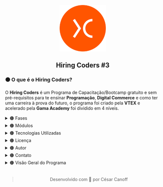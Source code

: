 <div align="center"><a href="https://www.hiringcoders.com.br" ><img width="150px" src="Source/image%201.png" /></a></div>
<div align="center"><h2>Hiring Coders #3</h2></div>

<div><h3>🟠 O que é o Hiring Coders?</h3><p>O <b>Hiring Coders</b> é um Programa de Capacitação/Bootcamp gratuito e sem pré-requisitos para te ensinar <b>Programação</b>, <b>Digital Commerce</b> e como ter uma carreira à prova do futuro, o programa foi criado pela <b>VTEX</b> e acelerado pela <b>Gama Academy</b> foi dividido em 4 níveis.</p></div>

<details>
<summary>🟠 Fases</summary>
<div>
  <p>O Hiring Coders #3 foi dividido em 4 Etapas/Fases, a Primeira Fase foi focada em conhecimentos técnicos e um pouco de Soft Skills.</p>
  <table align="left" width="100%" border="1">
  <tr>
    <th>📚 Fase 01</th>
  </tr>
  <tr>
    <td>🔢 Número de Módulos</td>
    <td>23</td>
  </tr>
  <tr>
    <td>🔢 Número de Assessment</td>
    <td>5</td>
  </tr>
  <tr>
    <td>🔢 Número de Challenges</td>
    <td>2</td>
  </tr>
  <tr>
    <td>🎯 Dificuldade</td>
    <td>Nível Médio</td>
  </tr>
  <tr>
    <td>⌛ Carga Horária</td>
    <td>10 Horas</td>
  </tr>
  <tr>
    <td>📅 Data</td>
    <td>23/04/2022 - 13/06/2022</td>
  </tr>
</table> 
  <table align="left" width="100%" border="1">
  <tr>
    <th>📚 Fase 02</th>
  </tr>
  <tr>
    <td>🔢 Número de Módulos</td>
    <td>5</td>
  </tr>
  <tr>
    <td>🔢 Número de Assessment</td>
    <td>2</td>
  </tr>
  <tr>
    <td>🔢 Número de Challenges</td>
    <td>0</td>
  </tr>
  <tr>
    <td>🎯 Dificuldade</td>
    <td>Nível Médio</td>
  </tr>
  <tr>
    <td>⌛ Carga Horária</td>
    <td>10 Horas</td>
  </tr>
  <tr>
    <td>📅 Data</td>
    <td>14/06/2022 - 04/07/2022</td>
  </tr>
</table>
</div><br /><br /><br /><br /><br /><br /><br /><br /><br /><br /><br /><br /><hr />
</details>

<details>
  <summary>🟠 Módulos</summary>
  <div id="modules">
    <p>O Hiring Coders #3 foi dividido em Módulos, por cada seção das semanas.</p>
    <ul>
      <details>
        <summary>📘 Aquecimento</summary><br />
        <table width="100%" border="1">
          <tr><td><b>📁 Nome do Módulo</b></td><td>HTML</td></tr>
          <tr><td><b>⌛ Carga Horária</b></td><td>1h</td></tr>
          <tr><td><b>👨‍🏫 Professor(a)</b></td><td>Isidro Massetto</td></tr>
          <tr><td><b>📝 Descrição</b></td><td><p>Aprenda a base para desenvolver qualquer site, marcando elementos e definindo quais informações deseja exibir na sua página.</p></td></tr>
          <tr><td><b>🎯 Dificuldade</b></td><td>Básico</td></tr>
          <tr><td><b>🔢 Número de Aulas</b></td><td>5</td></tr>
          <tr><td><b>📌 Status</b></td><td>✅</td></tr>
          <tr><td><b>🟩 Aulas</b></td>
          <td>Aula 01 - Tags<br />Aula 02 - Ferramentas e Estrutura<br />Aula 03 - Lista e Tabelas<br />Aula 04 - Divisões I<br />Aula 05 - Divisões II</td>
        </table><br />
        <table width="100%" border="1">
          <tr><td><b>📁 Nome do Módulo</b></td><td>CSS</td></tr>
          <tr><td><b>⌛ Carga Horária</b></td><td>3h</td></tr>
          <tr><td><b>👨‍🏫 Professor(a)</b></td><td>Kai Pimenta</td></tr>
          <tr><td><b>📝 Descrição</b></td><td><p>Estilize suas páginas em HTML com CSS, alterando as fontes, cores, layout e posicionamento dos elementos, deixando-as mais atrativas.</p></td></tr>
          <tr><td><b>🎯 Dificuldade</b></td><td>Básico</td>
          <tr><td><b>🔢 Número de Aulas</b></td><td>21</td></tr>
          <tr><td><b>📌 Status</b></td><td>✅</td></tr>
          <tr><td><b>🟩 Aulas</b></td><td>Aula 01 - Introdução <br />Aula 02 - O que é CSS e Importância<br />Aula 03 - Responsividade <br />Aula 04 - Mobile First<br />Aula 05 - Tipos de Estilo<br />Aula 06 -      Classes, Tags e IDEs <br />Aula 07 - Propriedades<br />Aula 08 - Seletores<br />Aula 09 - Apresentação do Projeto<br />Aula 10 - Montando Nosso HTML<br />Aula 11 - Predefinições Iniciais<br />Aula 12 - Cores e Backgrounds<br />Aula 13 - Fontes<br />Aula 14 - Definir Width<br />Aula 15 - FlexBox<br />Aula 16 - Grid<br />Aula 17 - Bordas<br />Aula 18 - Hover<br />Aula 20 - Ajustes e Responsividade<br />Aula 21 - Considerações Finais</td></tr>
        </table><br />
        <table width="100%" border="1">
          <tr><td><b>📁 Nome do Módulo</b></td><td>Estrutura de Dados</td></tr>
          <tr><td><b>⌛ Carga Horária</b></td><td>1h</td></tr>
          <tr><td><b>👨‍🏫 Professor(a)</b></td><td>Isidro Massetto</td></tr>
          <tr><td><b>📝 Descrição</b></td><td><p>Domine os conceitos da estrutura de dados, buscando, indexando e retornando informações desejadas, criando assim algoritmos para resolução de tarefas programadas.</p></td></tr>
          <tr><td><b>🎯 Dificuldade</b></td><td>Médio</td></tr>
          <tr><td><b>🔢 Número de Aulas</b></td><td>8</td></tr>
          <tr><td><b>📌 Status</b></td><td>✅</td></tr>
          <tr><td><b>🟩 Aulas</b></td><td>Aula 01 - Introdução <br />Aula 02 - Pilhas I<br />Aula 03 - Pilhas II<br />Aula 04 - Filas e Listas<br />Aula 05 - Busca I<br />Aula 06 - Busca II<br />Aula 07 - Algoritmos de Ordenação I<br />Aula 08 - Algoritmos de Ordenação II</td></tr>
        </table><br />
        <table width="100%" border="1">
          <tr><td><b>📁 Nome do Módulo</b></td><td>Metodologias Ágeis</td></tr>
          <tr><td><b>⌛ Carga Horária</b></td><td>1h</td></tr>
          <tr><td><b>👨‍🏫 Professor(a)</b></td><td>Alexandre Uehara</td></tr>
          <tr><td><b>📝 Descrição</b></td><td><p>As metodologias ágeis permitem que as empresas atinjam seus objetivos mais rapidamente, além de garantir mais assertividade e eficiência para a execução de projetos. Aprenda   metodologias ágeis e promova um aprimoramento nas etapas e processos da sua equipe.</p></td></tr>
          <tr><td><b>🎯 Dificuldade</b></td><td>Médio</td></tr>
          <tr><td><b>🔢 Número de Aulas</b></td><td>12</td></tr>
          <tr><td><b>📌 Status</b></td><td>✅</td></tr>
          <tr><td><b>🟩 Aulas</b></td><td>Aula 01 - Metodologias Ágeis<br />Aula 02 - Modelos Tradicionais X Times Ágeis<br />Aula 03 - Manifesto Ágil<br />Aula 04 - O que é o Scrum<br />Aula 05 - Papéis do Scrum<br />Aula 06 - Vantagens do Scrum<br />Aula 07 - Scrum: Rituais e Cerimônias<br />Aula 08 - Scrum: Artefatos<br />Aula 09 - Scrum na Prática I<br />Aula 10 - Scrum na Prática II<br />Aula 11 - Scrum Refinamento de Backlog<br />Aula 12 - Kanban</td></tr>
        </table><br />
        <table width="100%" border="1">
          <tr><td><b>📁 Nome do Módulo</b></td><td>Testes</td></tr>
          <tr><td><b>⌛ Carga Horária</b></td><td>2hrs</td></tr>
          <tr><td><b>👨‍🏫 Professor(a)</b></td><td>Danilo Aparecido</td></tr>
          <tr><td><b>📝 Descrição</b></td><td><p>Adote a prática de testes na sua rotina de programação e desenvolva softwares que nao vão deixar seu usuário na mão.</p></td></tr>
          <tr><td><b>🎯 Dificuldade</b></td><td>Avançado</td></tr>
          <tr><td><b>🔢 Número de Aulas</b></td><td>9</td></tr>
          <tr><td><b>📌 Status</b></td><td>✅</td></tr>
          <tr><td><b>🟩 Aulas</b></td><td>Aula 01 - O que é testar? Por que testar? Como Testar?<br />Aula 02 - Test Driven Development (TDD)<br />Aula 03 - Behavior Driven Development (BDD)<br />Aula 04 - Jasmine I<br />Aula 05 - Jasmine II<br />Aula 06 - Cucumber I<br />Aula 07 - Cucumber II<br />Aula 08 - Jest<br />Aula 09 - Cypress</td></tr>
        </table><br />
        <table width="100%" border="1">
          <tr><td><b>📁 Nome do Módulo</b></td><td>Boas Práticas</td></tr>
          <tr><td><b>⌛ Carga Horária</b></td><td>55min</td></tr>
          <tr><td><b>👨‍🏫 Professor(a)</b></td><td>Daniel Obara</td></tr>
          <tr><td><b>📝 Descrição</b></td><td><p>Seja um programador de excelência aplicando conceitos e técnicas de Orientação a Objeto, implementando design patterns e deixando seu código mais legível e com uma maior manutenibilidade.</p></td></tr>
          <tr><td><b>🎯 Dificuldade</b></td><td>Avançado</td></tr>
          <tr><td><b>🔢 Número de Aulas</b></td><td>8</td></tr>
          <tr><td><b>📌 Status</b></td><td>✅</td></tr>
          <tr><td><b>🟩 Aulas</b></td><td>Aula 01 - Introdução<br />Aula 02 - BEM (Block Element Modifier)<br />Aula 03 - Design System<br />Aula 04 - Storybook<br />Aula 05 - Micro FrontEnds<br />Aula 06 - MVC (Model, View e Controller)<br />Aula 07 - MVVM (Model, View e ViewModel)<br />Aula 08 - Design Patterns: Singleton, Strategy e Adaptar</td></tr>
        </table>
        <table width="100%" border="1">
          <tr><td><b>📁 Nome do Módulo</b></td><td>Soft Skill</td></tr>
          <tr><td><b>⌛ Carga Horária</b></td><td>2hrs</td></tr>
          <tr><td><b>👨‍🏫 Professor(a)</b></td><td>Amanda Nideck</td></tr>
          <tr><td><b>📝 Descrição</b></td><td><p>-</p></td></tr>
          <tr><td><b>🎯 Dificuldade</b></td><td>Básico</td></tr>
          <tr><td><b>📌 Status</b></td><td>✅</td></tr>
          <tr><td><b>🔢 Número de Aulas</b></td><td>7</td></tr>
          <tr><td><b>🟩 Aulas</b></td><td>Aula 01 - Coachability<br />Aula 02 - Inteligência Emocional - Parte 01<br />Aula 03 - Inteligência Emocional - Parte 02<br />Aula 04 - Resiliência (Disciplina, Execução e Antifragilidade)<br />Aula 05 - Foco em Resultados<br />Aula 06 - Gestão do Tempo e Produtividade<br />Aula 07 - Criatividade</td></tr>
        </table><br />
      </details>
    </ul>
    <ul>
      <details>
        <summary>📘 Semana 01</summary><br />
        <table width="100%" border="1">
          <tr><td><b>📁 Nome do Módulo</b></td><td>Introdução ao Mundo do Desenvolvimento </td></tr>
          <tr><td><b>⌛ Carga Horária</b></td><td>1h</td></tr>
          <tr><td><b>👨‍🏫 Professor(a)</b></td><td>Isidro Massetto</td></tr>
          <tr><td><b>📝 Descrição</b></td><td><p> Compreenda conceitos básicos do mundo do desenvolvimento, para iniciar seus estudos em programação, e para entender os caminhos que você pode seguir.</p></td></tr>
          <tr><td><b>🎯 Dificuldade</b></td><td>Básico</td></tr>
          <tr><td><b>🔢 Número de Aulas</b></td><td>5</td></tr>
          <tr><td><b>📌 Status</b></td><td>✅</td></tr>
          <tr><td><b>🟩 Aulas</b></td>
          <td>Aula 01 - O que é Programação<br />Aula 02 - Dados do Mercado<br />Aula 03 - Como é a Carreira de Desenvolvimento<br />Aula 04 - Linguagens, Frameworks e Bibliotecas<br />Aula 05 - Editores de Texto</td>
        </table><br />
        <table width="100%" border="1">
          <tr><td><b>📁 Nome do Módulo</b></td><td>Lógica de Programação</td></tr>
          <tr><td><b>⌛ Carga Horária</b></td><td>1h</td></tr>
          <tr><td><b>👨‍🏫 Professor(a)</b></td><td>Isidro Massetto</td></tr>
          <tr><td><b>📝 Descrição</b></td><td><p>Aprenda a base de todo o conhecimento em programação e domine a lógica de comunicação das máquinas.</p></td></tr>
          <tr><td><b>🎯 Dificuldade</b></td><td>Básico</td>
          <tr><td><b>🔢 Número de Aulas</b></td><td>4</td></tr>
          <tr><td><b>📌 Status</b></td><td>✅</td></tr>
          <tr><td><b>🟩 Aulas</b></td><td>Aula 01 - Algoritmos<br />Aula 02 - Variáveis e Operações<br />Aula 03 - Decisões<br />Aula 04 - Repetições</td></tr>
        </table><br />
        <table width="100%" border="1">
          <tr><td><b>📁 Nome do Módulo</b></td><td>Git</td></tr>
          <tr><td><b>⌛ Carga Horária</b></td><td>52min</td></tr>
          <tr><td><b>👨‍🏫 Professor(a)</b></td><td>Hendy Almeida</td></tr>
          <tr><td><b>📝 Descrição</b></td><td><p>O GIT é o sistema de controle de versionamento distribuído mais utilizado por desenvolvedores, seja em equipe ou sozinho, essa ferramenta é essencial para manter nossos projetos bem organizados. Saiba como utilizar e usufruir o melhor do sistema GIT, controlando todo seu fluxo de desenvolvimento.</p></td></tr>
          <tr><td><b>🎯 Dificuldade</b></td><td>Básico</td></tr>
          <tr><td><b>🔢 Número de Aulas</b></td><td>5</td></tr>
          <tr><td><b>📌 Status</b></td><td>✅</td></tr>
          <tr><td><b>🟩 Aulas</b></td><td>Aula 01 - Apresentação e Introdução ao Tema<br />Aula 02 - Instalação e Comandos Básicos<br />Aula 03 - GitHub e Repositório Remoto<br />Aula 04 - Branch e Merge<br />Aula 05 - Fork, Pull Request e GitHub Pages</td></tr>
        </table><br />
      </details>
    </ul>
    <ul>
      <details>
        <summary>📘 Semana 02</summary><br />
        <table width="100%" border="1">
          <tr><td><b>📁 Nome do Módulo</b></td><td>Javascript Básico</td></tr>
          <tr><td><b>⌛ Carga Horária</b></td><td>1h</td></tr>
          <tr><td><b>👨‍🏫 Professor(a)</b></td><td>JC Bombardelli</td></tr>
          <tr><td><b>📝 Descrição</b></td><td><p>Saiba como adicionar interatividade e dinamismo ao seu site com JavaScript.</p></td></tr>
          <tr><td><b>🎯 Dificuldade</b></td><td>Básico</td></tr>
          <tr><td><b>🔢 Número de Aulas</b></td><td>8</td></tr>
          <tr><td><b>📌 Status</b></td><td>✅</td></tr>
          <tr><td><b>🟩 Aulas</b></td>
          <td>Aula 01 - Introdução ao Javascript<br />Aula 02 - Números e Operadores<br />Aula 03 - Boas Práticas em Javascript<br />Aula 04 - Condicionais<br />Aula 05 - Estrutura de Repetição: For<br />Aula 06 - Estrutura de Repetição: While<br />Aula 07 - Funções<br />Aula 08 - Classes</td>
        </table><br />
        <table width="100%" border="1">
          <tr><td><b>📁 Nome do Módulo</b></td><td>Javascript Básico - Prática</td></tr>
          <tr><td><b>⌛ Carga Horária</b></td><td>42min</td></tr>
          <tr><td><b>👨‍🏫 Professor(a)</b></td><td>JC Bombardelli</td></tr>
          <tr><td><b>📝 Descrição</b></td><td><p>Teste e aprimore seus conhecimentos em Javascript com um desafio prático. Veja as resoluções e dicas de aplicação.</p></td></tr>
          <tr><td><b>🎯 Dificuldade</b></td><td>Básico</td>
          <tr><td><b>🔢 Número de Aulas</b></td><td>5</td></tr>
          <tr><td><b>📌 Status</b></td><td>✅</td></tr>
          <tr><td><b>🟩 Aulas</b></td><td>Aula 01 - Desafio: Validador de CPF I <br />Aula 02 - Desafio: Validador de CPF II<br />Aula 03 - Desafio: Validador de CPF III<br />Aula 04 - Desafio: Validador de CPF IV<br />Aula 05 - Desafio: Validador de CPF V</td></tr>
        </table><br />
        <table width="100%" border="1">
          <tr><td><b>📁 Nome do Módulo</b></td><td>Introdução ao Typescript</td></tr>
          <tr><td><b>⌛ Carga Horária</b></td><td>2hrs</td></tr>
          <tr><td><b>👨‍🏫 Professor(a)</b></td><td>Gabriel Ramos</td></tr>
          <tr><td><b>📝 Descrição</b></td><td><p>-</p></td></tr>
          <tr><td><b>🎯 Dificuldade</b></td><td>Médio</td></tr>
          <tr><td><b>🔢 Número de Aulas</b></td><td>6</td></tr>
          <tr><td><b>📌 Status</b></td><td>✅</td></tr>
          <tr><td><b>🟩 Aulas</b></td><td>Aula 01 - Introdução<br />Aula 02 - Tipos Básicos (Parte 01)<br />Aula 03 - Tipos Básicos (Parte 02)<br />Aula 04 - Múltiplos Tipos com Union Types<br />Aula 05 - Orientação de Objetos (Parte 01)<br />Aula 06 - Orientação de Objetos (Parte 02)</td></tr>
        </table><br />
      </details>
    </ul>
    <ul>
      <details>
        <summary>📘 Semana 03</summary><br />
        <table width="100%" border="1">
          <tr><td><b>📁 Nome do Módulo</b></td><td>ReactJS Básico</td></tr>
          <tr><td><b>⌛ Carga Horária</b></td><td>1h</td></tr>
          <tr><td><b>👨‍🏫 Professor(a)</b></td><td>Guilherme Ramos</td></tr>
          <tr><td><b>📝 Descrição</b></td><td><p>Aprenda a programar com React, a biblioteca mais usada atualmente pelas empresas.</p></td></tr>
          <tr><td><b>🎯 Dificuldade</b></td><td>Médio</td></tr>
          <tr><td><b>🔢 Número de Aulas</b></td><td>7</td></tr>
          <tr><td><b>📌 Status</b></td><td>✅</td></tr>
          <tr><td><b>🟩 Aulas</b></td>
          <td>Aula 01 - Boas Vindas<br />Aula 02 - Por que ReactJS<br />Aula 03 - Preparando o Ambiente<br />Aula 04 - Fundamentos do ReactJS <br />Aula 05 - Consumindo Dados de uma API <br />Aula 06 - Instalando e Configurando o react-router-dom<br />Aula 07 - Importando as Rotas no Componente App</td>
        </table><br />
        <table width="100%" border="1">
          <tr><td><b>📁 Nome do Módulo</b></td><td>ReactJS Intermediário</td></tr>
          <tr><td><b>⌛ Carga Horária</b></td><td>56min</td></tr>
          <tr><td><b>👨‍🏫 Professor(a)</b></td><td>Guilherme Ramos</td></tr>
          <tr><td><b>📝 Descrição</b></td><td><p>Domine as funcionalidades avançadas do React.</p></td></tr>
          <tr><td><b>🎯 Dificuldade</b></td><td>Médio</td>
          <tr><td><b>🔢 Número de Aulas</b></td><td>7</td></tr>
          <tr><td><b>📌 Status</b></td><td>✅</td></tr>
          <tr><td><b>🟩 Aulas</b></td><td>Aula 01 - Organização, Boas Práticas e Componentes de Estilo<br />Aula 02 - Salvando Dados no Storage<br />Aula 03 - Renderizando Repositórios e Programação Declarativa<br />Aula 04 - Link react-router-dom<br />Aula 05 - Tratamento de Erros e useHistory<br />Aula 06 - Conditional Rendering<br />Aula 07 - Daqui pra Frente e Encerramento</td></tr>
        </table><br />
        <table width="100%" border="1">
          <tr><td><b>📁 Nome do Módulo</b></td><td>GraphQL</td></tr>
          <tr><td><b>⌛ Carga Horária</b></td><td>4hrs</td></tr>
          <tr><td><b>👨‍🏫 Professor(a)</b></td><td>Victor Farias</td></tr>
          <tr><td><b>📝 Descrição</b></td><td><p>Conheça a linguagem de query GraphQL, e aprenda a definir dados para API ou servidor.</p></td></tr>
          <tr><td><b>🎯 Dificuldade</b></td><td>Médio</td></tr>
          <tr><td><b>🔢 Número de Aulas</b></td><td>25</td></tr>
          <tr><td><b>📌 Status</b></td><td>✅</td></tr>
          <tr><td><b>🟩 Aulas</b></td><td>Aula 01 - Apresentação e Introdução<br />Aula 02 - Modelo Cliente e Servidor<br />Aula 03 - Padrão de Requisição e Resposta<br />Aula 04 - Iniciando Projeto de Exemplo<br />Aula 05 - Criando o Servidor<br />Aula 06 - Renderização, Parâmetros e Redirecionamentos<br />Aula 07 - Monorepo<br />Aula 08 - Pacote com ReactJS<br />Aula 09 - Rotas com react-router-dom<br />Aula 10 - Mudando Server para Express<br />Aula 11 - Requisição Assíncrona<br />Aula 12 - Resolvendo CORS<br />Aula 13 - APIs RESTful<br />Aula 14 - Apollo Server<br />Aula 15 - TypeDefs e Resolvers<br />Aula 16 - Introdução a GraphQL Query <br />Aula 17 - Criando GraphQL Queries<br />Aula 18 - Paginação, Ordenação e Filtros<br />Aula 19 - GraphQL Mutation<br />Aula 20 - Mutation para Alterar e Excluir Clientes<br />Aula 21 - Configurando o Apollo Link<br />Aula 22 - Criando o Apollo Link, o Logger<br />Aula 23 - Apollo Client, e Apollo DevTools<br />Aula 24 - Hooks useQuery e Paginação<br />Aula 25 - Hook useMutation</td></tr>
        </table><br />
      </details>
    </ul>
    <ul>
      <details>
        <summary>📘 Semana 04</summary><br />
        <table width="100%" border="1">
          <tr><td><b>📁 Nome do Módulo</b></td><td>Introdução ao NodeJS</td></tr>
          <tr><td><b>⌛ Carga Horária</b></td><td>5hrs</td></tr>
          <tr><td><b>👨‍🏫 Professor(a)</b></td><td>Erik Borges</td></tr>
          <tr><td><b>📝 Descrição</b></td><td><p>-</p></td></tr>
          <tr><td><b>🎯 Dificuldade</b></td><td>Básico</td></tr>
          <tr><td><b>🔢 Número de Aulas</b></td><td>18</td></tr>
          <tr><td><b>📌 Status</b></td><td>✅</td></tr>
          <tr><td><b>🟩 Aulas</b></td>
          <td>Aula 01 - Introdução Fundamentos de NodeJS<br />Aula 02 - Definição de Back-End e Front-End<br />Aula 03 - Definição de NodeJS<br />Aula 04 - Benchmark NodeJS<br />Aula 05 - Instalação do NodeJS<br />Aula 06 - Prática "Hello World" em NodeJS<br />Aula 07 - Documentação de Apoio Sobre NodeJS<br />Aula 08 - O Problema de Gerenciamento de Pacotes<br />Aula 09 - Como Funciona o NPM<br />Aula 10 - Prática de NPM<br />Aula 11 - Documentação de Apoio Sobre NPM<br />Aula 12 - Definição de Javascript<br />Aula 13 - Pratica de Desenvolvimento em Javascript<br />Aula 14 - Documentações de Apoio Sobre Javascript<br />Aula 15 - Definição de Typescript<br />Aula 16 - Pratica de Desenvolvimento em Typescript<br />Aula 17 - Documentação de Apoio Sobre Typescript<br />Aula 18 - Finalização</td>
        </table><br />
      </details>
    </ul>
    <ul>
      <details>
        <summary>📘 Semana 05</summary><br />
        <table width="100%" border="1">
          <tr><td><b>📁 Nome do Módulo</b></td><td>NodeJS - HTTP GET e HTTP POST</td></tr>
          <tr><td><b>⌛ Carga Horária</b></td><td>8hrs</td></tr>
          <tr><td><b>👨‍🏫 Professor(a)</b></td><td>Douglas Morais</td></tr>
          <tr><td><b>📝 Descrição</b></td><td><p>-</p></td></tr>
          <tr><td><b>🎯 Dificuldade</b></td><td>Básico</td></tr>
          <tr><td><b>🔢 Número de Aulas</b></td><td>23</td></tr>
          <tr><td><b>📌 Status</b></td><td>✅</td></tr>
          <tr><td><b>🟩 Aulas</b></td>
          <td>Aula 01 - Introdução, Entendendo os Conceitos de REST e SOAP<br />Aula 02 - Configurando o Nodemon<br />Aula 03 - Configurando o Docker<br />Aula 04 - Configurando ElephantSQL e PostBird<br />Aula 05 - ORM<br />Aula 06 - Migration Usuários<br />Aula 07 - Model Usuários<br />Aula 08 - Controller Usuários<br />Aula 09 - Hash de Senhas Usuários<br />Aula 10 - Autenticação JWT<br />Aula 11 - Token JWT via Header<br />Aula 12 - Atualizando Usuários<br />Aula 13 - Validação de Dados<br />Aula 14 - Adicionando Foto do usuário<br />Aula 15 - Vinculando Fotos ao Usuário<br />Aula 16 - Listagem de Prestadores de Serviços<br />Aula 17 - Models de Agendamento<br />Aula 18 - Criando Agendamentos<br />Aula 19 - Validações e Listagem de Agenda do Colaborador<br />Aula 20 - Paginação e Listagem de Agenda do Colaborador<br />Aula 21 - Configurando o MongoDB e Configurando as Notificações<br />Aula 22 - Listando Notificações e Marcando como Lidas<br />Aula 23 - Final do Módulo</td>
        </table><br />
      </details>
    </ul>
    <ul>
      <details>
        <summary>📘 Semana 06</summary><br />
        <table width="100%" border="1">
          <tr><td><b>📁 Nome do Módulo</b></td><td>Node.JS - Criando uma REST API</td></tr>
          <tr><td><b>⌛ Carga Horária</b></td><td>5hrs</td></tr>
          <tr><td><b>👨‍🏫 Professor(a)</b></td><td>Erik Borges</td></tr>
          <tr><td><b>📝 Descrição</b></td><td><p>-</p></td></tr>
          <tr><td><b>🎯 Dificuldade</b></td><td>Médio</td></tr>
          <tr><td><b>🔢 Número de Aulas</b></td><td>25</td></tr>
          <tr><td><b>📌 Status</b></td><td>✅</td></tr>
          <tr><td><b>🟩 Aulas</b></td>
          <td>Aula 01 - Introdução a REST API<br />Aula 02 - O que é REST API<br />Aula 03 - Recursos: Coleção, Elemento e Sub-elemento<br />Aula 04 - Endpoints<br />Aula 05 - Métodos REST<br />Aula 06 - Versionamento de API<br />Aula 07 - 📌 Status Codes<br />Aula 08 - Documentação de Referência REST API<br />Aula 09 - O que é DX?<br />Aula 10 - O que é uma Documentação de API<br />Aula 11 - Utilizando o Swagger - Parte 1<br />Aula 12 - Utilizando o Swagger - Parte 2<br />Aula 13 - Documentação de Referência do Swagger<br />Aula 14 - O que é o Express<br />Aula 15 - Conhecendo o Postman<br />Aula 16 - Prática de Express - Parte 01<br />Aula 17 - Prática de Express - Parte 02<br />Aula 18 - Prática de Express - Parte 03<br />Aula 18 - Prática de Express - Parte 03<br />Aula 20 - Documentação de Referência do Express<br />Aula 21 - Segurança: Acesso não autorizado<br />Aula 22 - Segurança: Ataques de Integridade<br />Aula 23 - Segurança: Sobrecarga<br />Aula 24 - Segurança: Confiabilidade<br />Aula 25 - Segurança: Implementações Equivocadas</td>
        </table><br />
        <table width="100%" border="1">
          <tr><td><b>📁 Nome do Módulo</b></td><td>Consumo de API Terceiras</td></tr>
          <tr><td><b>⌛ Carga Horária</b></td><td>3hrs</td></tr>
          <tr><td><b>👨‍🏫 Professor(a)</b></td><td>Erik Borges</td></tr>
          <tr><td><b>📝 Descrição</b></td><td><p>-</p></td></tr>
          <tr><td><b>🎯 Dificuldade</b></td><td>Básico</td></tr>
          <tr><td><b>🔢 Número de Aulas</b></td><td>13</td></tr>
          <tr><td><b>📌 Status</b></td><td>✅</td></tr>
          <tr><td><b>🟩 Aulas</b></td>
          <td>Aula 01 - Introdução Consumo de API Terceiras<br />Aula 02 - A Importância da Integração com Terceiros<br />Aula 03 - Como se Prepare para Integrar<br />Aula 04 - O que é o Node-Fetch<br />Aula 05 - Prática de Integração com Node-Fetch - Parte 01<br />Aula 06 - Prática de Integração com Node-Fetch - Parte 02<br />Aula 07 - Prática de Integração com Node-Fetch - Parte 03<br />Aula 08 - Prática de Integração com Node-Fetch - Parte 04<br />Aula 09 - O que é o Axios?<br />Aula 10 - Prática de Integração com Axios - Parte 01<br />Aula 11 - Prática de Integração com Axios - Parte 02<br />Aula 12 - Prática de Integração com Axios - Parte 03<br />Aula 13 - Finalização</td>
        </table><br />
      </details>
    </ul>
    <ul>
      <details>
        <summary>📘 Semana 07 (Bônus)</summary><br />
        <table width="100%" border="1">
          <tr><td><b>📁 Nome do Módulo</b></td><td>NextJS</td></tr>
          <tr><td><b>⌛ Carga Horária</b></td><td>2hrs</td></tr>
          <tr><td><b>👨‍🏫 Professor(a)</b></td><td>Marianne Salomão</td></tr>
          <tr><td><b>📝 Descrição</b></td><td><p>-</p></td></tr>
          <tr><td><b>🎯 Dificuldade</b></td><td>Médio</td></tr>
          <tr><td><b>🔢 Número de Aulas</b></td><td>9</td></tr>
          <tr><td><b>📌 Status</b></td><td>✅</td></tr>
          <tr><td><b>🟩 Aulas</b></td>
          <td>Aula 01 - Apresentação e Introdução<br />Aula 02 - Fundamentos I<br />Aula 03 - Fundamentos II<br />Aula 04 - Componentes I<br />Aula 05 - Componentes II<br />Aula 06 - SSR<br />Aula 07 - Rotas e Funções I<br />Aula 08 - Rotas e Funções II<br />Aula 09 - Rotas e Funções III</td>
        </table><br />
        <table width="100%" border="1">
          <tr><td><b>📁 Nome do Módulo</b></td><td>GatsbyJS</td></tr>
          <tr><td><b>⌛ Carga Horária</b></td><td>48min</td></tr>
          <tr><td><b>👨‍🏫 Professor(a)</b></td><td>Marianne Salomão</td></tr>
          <tr><td><b>📝 Descrição</b></td><td><p>-</p></td></tr>
          <tr><td><b>🎯 Dificuldade</b></td><td>Médio</td></tr>
          <tr><td><b>🔢 Número de Aulas</b></td><td>6</td></tr>
          <tr><td><b>📌 Status</b></td><td>✅</td></tr>
          <tr><td><b>🟩 Aulas</b></td>
          <td>Aula 01 - Fundamentos de GatsbyJS<br />Aula 02 - SSG<br />Aula 03 - Roteamento I<br />Aula 04 - Roteamento II<br />Aula 05 - Componentes e Funções I<br />Aula 06 - Componentes e Funções II</td>
        </table><br />
      </details>
    </ul>
    <ul>
      <details>
        <summary>📘 Aulas Reforço | (Bônus)</summary><br />
        <table width="100%" border="1">
          <tr><td><b>📁 Nome do Módulo</b></td><td>Aulas Reforços</td></tr>
          <tr><td><b>⌛ Carga Horária</b></td><td>10hrs</td></tr>
          <tr><td><b>👨‍🏫 Professor(a)</b></td><td>-</td></tr>
          <tr><td><b>📝 Descrição</b></td><td><p>Nesta playlist você encontrará algumas aulas de reforço dos conteúdos apresentados na fase 01 de Hiring Coders. Aproveite que as aulas estão super atualizadas para enriquece seu conhecimentos nos assuntos abordados sendo eles: Typescript, React, Node.JS - Express I, Node.JS - Express II.</p></td></tr>
          <tr><td><b>🎯 Dificuldade</b></td><td>Médio</td></tr>
          <tr><td><b>🔢 Número de Aulas</b></td><td>47</td></tr>
          <tr><td><b>📌 Status</b></td><td>✅</td></tr>
          <tr><td><b>🟩 Aulas</b></td>
          <td>Aula 01 - Typescript I Introdução<br />Aula 02 - Typescript I Instalando e Usando o TypeScript<br />Aula 03 - Typescript I Tipos Básicos<br />Aula 04 - Typescript I Tipo Never<br />Aula 05 - Typescript I Múltiplos tipos com Union Types<br />Aula 06 - Typescript I Type Alias<br />Aula 07 - Typescript I Valores Nulos ou Opcionais<br />Aula 08 - Typescript I Type Assertion<br />Aula 09 - Typescript I Interfaces<br />Aula 10 - Typescript I Classes<br />Aula 11 - Typescript I Configurando o Target do TypeScript<br />Aula 12 - Typescript I Utilizando Modificadores de Acesso<br />Aula 13 - Typescript I Herança<br />Aula 14 - React I Introdução a ReactJS<br />Aula 15 - React I Instalação<br />Aula 16 - React I JSX<br />Aula 17 - React I Componentes I<br />Aula 18 - React I Componentes II<br />Aula 19 - React I Componentes III<br />Aula 20 - React I Componentes IV<br />Aula 21 - React I Paginas em React: React Router<br />Aula 22 - React I React Hooks I<br />Aula 23 - React I React Hooks II<br />Aula 24 - React I Formulários em React<br />Aula 25 - React I Consumo de API<br />Aula 26 - React I Styled Component<br />Aula 27 - React I Introdução a Redux<br />Aula 28 - React I Instalação Redux<br />Aula 29 - React I Redux: Store e Actions<br />Aula 30 - Node.JS - Express 1 I Introdução a Express<br />Aula 31 - Node.JS - Express 1 I MVC<br />Aula 32 - Node.JS - Express 1 I Métodos HTTP<br />Aula 33 - Node.JS - Express 1 I Rotas (parte 1)<br />Aula 34 - Node.JS - Express 1 I Rotas (parte 2)<br />Aula 35 - Node.JS - Express 1 I Controller<br />Aula 36 - Node.JS - Express 1 I Nodemoon<br />Aula 37 - Node.JS - Express 1 I ORM - Sequelize (parte 1)<br />Aula 38 - Node.JS - Express 1 I ORM - Sequelize (parte 2)<br />Aula 39 - Node.JS - Express 1 I Relacionamentos com Sequelize<br />Aula 40 - Node.JS - Express 1 I Relações N pra N<br />Aula 41 - Node.JS - Express 2 I REST API<br />Aula 42 - Node.JS - Express 2 I Middlewares<br />Aula 43 - Node.JS - Express 2 I Autenticação com JWT (parte 1)<br />Aula 44 - Node.JS - Express 2 I Autenticação com JWT (parte 2)<br />Aula 45 - Node.JS - Express 2 I Validação de Dados (parte 1)<br />Aula 46 - Node.JS - Express 2 I Validação de Dados (parte 2)<br />Aula 47 - Node.JS - Express 2 I Documentação de API<br /></td>
        </table><br />
      </details>
    </ul>
  </div>
  <hr />
</details>

<details>
  <summary>🟠 Tecnologias Utilizadas</summary>
  <br />
  <div align="center" width="10%">
    <a title="Git"  href="https://git-scm.com/"><img width="55px" src="./Source/Icons/Git%20Icon.png" alt="Ícone do Git" /></a>
    <a title="HTML5"  href="https://developer.mozilla.org/pt-BR/docs/Web/HTML"><img width="55px" src="./Source/Icons/HTML%20Icon.png" alt="Ícone do HTML" /></a>
    <a title="CSS3"  href="https://developer.mozilla.org/pt-BR/docs/Web/CSS"><img width="55px" src="./Source/Icons/CSS%20Icon.png" alt="Ícone do CSS" /></a>
    <a title="Javascript"  href="https://developer.mozilla.org/pt-BR/docs/Web/JavaScript"><img width="55px" src="./Source/Icons/Javascript%20Icon.png" alt="Ícone do Javascript" /></a>
    <a title="Typescript"  href="https://www.typescriptlang.org/"><img width="55px" src="./Source/Icons/Typescript%20Icon.png" alt="Ícone do Typescript" /></a>
    <a title="ReactJS"  href="https://pt-br.reactjs.org/"><img width="55px" src="./Source/Icons/ReactJS%20Icon.png" alt="Ícone do ReactJS" /></a>
    <a title="GraphQL"  href="https://graphql.org/learn/"><img width="55px" src="./Source/Icons/GraphQL%20Icon.png" alt="Ícone do GraphQL" /></a>
    <a title="NodeJS"  href="https://nodejs.org/en/"><img width="55px" src="./Source/Icons/NodeJS%20Icon.png" alt="Ícone do NodeJS" /></a>
    <a title="GatsbyJS"  href="https://www.gatsbyjs.com/"><img width="55px" src="./Source/Icons/GatsbyJS%20Icon.png" alt="Ícone do GatsbyJS" /></a>
    <a title="ExpressJS"  href="https://expressjs.com/pt-br/"><img width="55px" src="./Source/Icons/Express%20Icon.png" alt="Ícone do ExpressJS" /></a>
    <a title="NPM"  href="https://www.npmjs.com/"><img width="55px" src="./Source/Icons/NPM%20Icon.png" alt="Ícone do NPM" /></a>
    <a title="Docker"  href="https://www.docker.com/"><img width="55px" src="./Source/Icons/Docker%20Icon.png" alt="Ícone do Docker" /></a>
    <a title="MongoDB"  href="https://www.mongodb.com/pt-br"><img width="55px" src="./Source/Icons/MongoDB%20Icon.png" alt="Ícone do MongoDB" /></a>
    <a title="Redux"  href="https://redux.js.org/"><img width="55px" src="./Source/Icons/Redux%20Icon.png" alt="Ícone do Redux" /></a>
  </div>      
  <hr />
</details>
     
<!-- Informações sobre a Licença do Repositório. -->
<details>
  <summary>🟠 Licença</summary>
  <div align="center">

  <br /> Esse projeto é licenciado pela MIT License. <br />
  Visite esse [link](https://pt.wikipedia.org/wiki/Licen%C3%A7a_MIT) para obter mais detalhes.
  </div>
  <hr />
</details>

<!-- Informações do Autor. -->
<details>
  <summary>🟠 Autor</summary>
  <div align="center">
  <br />

  <a href="https://github.com/cesarcanoff">
    <img
      src="https://github.com/cesarcanoff.png"
      width="100px;"
      alt="César Canoff Personal Photo." />
  </a>
  <h3>César Canoff</h3>
  <a href="https://github.com/cesarcanoff/portfolio">
  Portfólio
  </a>
  </div>
<hr />
</details>

<details>
  <summary>🟠 Contato</summary>
  <div align="center">
  <br />

  <h3>Você encontrou algo de errado, tem dúvidas ou quer trocar experiências?</h3>
  <h3><b>Conecte-se comigo! 👾</b></h3>

  <a href="https://www.linkedin.com/in/cesarcanoff">
    <img src="https://img.shields.io/badge/linkedin-%230077B5.svg?style=for-the-badge&logo=linkedin&logoColor=white">
  </a>
  <a href="mailto:canoff.cesar@gmail.com">
    <img src="https://img.shields.io/badge/Gmail-D14836?style=for-the-badge&logo=gmail&logoColor=white">
  </a>
  <br />
  </div>
<hr />
</details>


<details>
<summary>🟠 Visão Geral do Programa</summary>
  <ul>
    <details>
    <summary>🟠 Hiring Coders #3 - Fase 01</summary>

- *🟪 Número de Playlists:* 23
- *⌛ Carga Horária:* 10hrs
- *🎯 Número de Challenges:* 2
- *🟨 Seções*
    - Aquecimento
      - 🟪 Playlists
        - HTML
          - *⌛ Carga Horária:* 1h
          - *👨‍🏫 Professor(a):* Isidro Massetto
          - *📝 Descrição:* Aprenda a base para desenvolver qualquer site, marcando elementos e definindo quais informações deseja exibir na sua página.
          - *🎯 Dificuldade:* Básico
          - *🔢 Quantidade de Aulas:* 5
          - 🟩 *Aulas*
            - *Aula 01* - Tags
              - *Duração:* 11:33
            - *Aula 02* - Ferramentas e Estrutura
              - *Duração:* 08:18
            - *Aula 03* - Lista e Tabelas
              - *Duração:* 13:57
            - *Aula 04* - Divisões I
              - *Duração:* 14:07
            - *Aula 04* - Divisões II
              - *Duração:* 14:21
        - CSS
          - *⌛ Carga Horária:* 3hrs
          - *👨‍🏫 Professor(a):* Kai Pimenta
          - *📝 Descrição:* Estilize suas páginas em HTML com CSS, alterando as fontes, cores, layout e posicionamento dos elementos, deixando-as mais atrativas.
          - *🎯 Dificuldade:* Básico
          - *🔢 Quantidade de Aulas:* 21
          - 🟩 *Aulas*
            - *Aula 01* - Introdução
              - *Duração:* 03:50
            - *Aula 02* - O que é CSS e Importância
              - *Duração:* 09:14
            - *Aula 03* - Responsividade
              - *Duração:* 04:04
            - *Aula 04* - Mobile First
              - *Duração:* 04:32
            - *Aula 05* - Tipos de Estilo
              - *Duração:* 07:22
            - *Aula 06* - Classes, Tags e IDEs
              - *Duração:* 07:21
            - *Aula 07* - Propriedades
              - *Duração:* 13:56
            - *Aula 08* - Seletores
              - *Duração:* 21:57
            - *Aula 09* - Apresentação do Projeto
              - *Duração:* 02:42
            - *Aula 10* - Montando Nosso HTML
              - *Duração:* 14:53
            - *Aula 11* - Predefinições Iniciais
              - *Duração:* 14:53
            - *Aula 12* - Cores e Backgrounds
              - *Duração:* 16:10
            - *Aula 13* - Fontes
              - *Duração:* 08:09
            - *Aula 14* - Definir Width
              - *Duração:* 07:37
            - *Aula 15* - FlexBox
              - *Duração:* 23:30
            - *Aula 16* - Grid
              - *Duração:* 18:01
            - *Aula 17* - Bordas
              - *Duração:* 11:09
            - *Aula 18* - Hover
              - *Duração:* 14:56
            - *Aula 19* - Animações
              - *Duração:* 16:41
            - *Aula 20* - Ajustes e Responsividade
              - *Duração:* 15:10
            - *Aula 21* - Considerações Finais
              - *Duração:* 01:59
        - Estrutura de Dados
          - *⌛ Carga Horária:* 1h
          - *👨‍🏫 Professor(a):* Isidro Massetto
          - *📝 Descrição:* Domine os conceitos da estrutura de dados, buscando, indexando e retornando informações desejadas, criando assim algoritmos para resolução de tarefas programadas.
          - *🎯 Dificuldade:* Médio
          - *🔢 Quantidade de Aulas:* 8
          - 🟩 *Aulas*
            - *Aula 01* - Introdução
              - *Duração:* 03:49
            - *Aula 02* - Pilhas I
              - *Duração:* 09:54
            - *Aula 03* - Pilhas II
              - *Duração:* 13:29
            - *Aula 04* - Filas e Listas
              - *Duração:* 06:57
            - *Aula 05* - Busca I
              - *Duração:* 04:43
            - *Aula 06* - Busca II
              - *Duração:* 13:39
            - *Aula 07* - Algoritmos de Ordenação I
              - *Duração:* 09:47
            - *Aula 08* - Algoritmos de Ordenação II
              - *Duração:* 08:21
        - Metodologias Ágeis
          - *⌛ Carga Horária:* 1h
          - *👨‍🏫 Professor(a):* Alexandre Uehara
          - *📝 Descrição:* As metodologias ágeis permitem que as empresas atinjam seus objetivos mais rapidamente, além de garantir mais assertividade e eficiência para a execução de projetos. Aprenda metodologias ágeis e promova um aprimoramento nas etapas e processos da sua equipe.
          - *🎯 Dificuldade:* Médio
          - *🔢 Quantidade de Aulas:* 12
          - 🟩 *Aulas*
            - *Aula 01* - Metodologias Ágeis
              - *Duração:* 12:52
            - *Aula 02* - Modelos Tradicionais X Times Ágeis
              - *Duração:* 13:56
            - *Aula 03* - Manifesto Ágil
              - *Duração:* 16:05
            - *Aula 04* - O que é o Scrum
              - *Duração:* 06:39
            - *Aula 05* - Papéis do Scrum
              - *Duração:* 16:04
            - *Aula 06* - Vantagens do Scrum
              - *Duração:* 06:51
            - *Aula 07* - Scrum: Rituais e Cerimônias
              - *Duração:* 13:55
            - *Aula 08* - Scrum: Artefatos
              - *Duração:* 12:48
            - *Aula 08* - Scrum na Prática I
              - *Duração:* 13:58
            - *Aula 08* - Scrum na Prática II
              - *Duração:* 13:05
            - *Aula 08* - Scrum Refinamento de Backlog
              - *Duração:* 13:37
        - Testes
          - *⌛ Carga Horária:* 2hrs
          - *👨‍🏫 Professor(a):* Danilo Aparecido
          - *📝 Descrição:* Adote a prática de testes na sua rotina de programação e desenvolva softwares que nao vão deixar seu usuário na mão.
          - *🎯 Dificuldade:* Avançado
          - *🔢 Quantidade de Aulas:* 9
          - 🟩 *Aulas*
            - *Aula 01* - O que é testar? Por que testar? Como Testar?
              - *Duração:* 08:22
            - *Aula 02* - Test Driven Development (TDD)
              - *Duração:* 11:51
            - *Aula 03* - Behavior Driven Development (BDD)
              - *Duração:* 20:18
            - *Aula 04* - Jasmine I
              - *Duração:* 26:21
            - *Aula 05* - Jasmine II
              - *Duração:* 14:14
            - *Aula 06* - Cucumber I
              - *Duração:* 10:28
            - *Aula 07* - Cucumber II
              - *Duração:* 22:37
            - *Aula 08* - Jest
              - *Duração:* 09:34
            - *Aula 09* - Cypress
              - *Duração:* 16:50
        - Boas Práticas
          - *⌛ Carga Horária:* 55min
          - *👨‍🏫 Professor(a):* Daniel Obara
          - *📝 Descrição:* Seja um programador de excelência aplicando conceitos e técnicas de Orientação a Objeto, implementando design patterns e deixando seu código mais legível e com uma maior manutenibilidade.
          - *🎯 Dificuldade:* Avançado
          - *🔢 Quantidade de Aulas:* 8
          - 🟩 *Aulas*
            - *Aula 01* - Introdução
              - *Duração:* 03:47
            - *Aula 02* - BEM (Block Element Modifier)
              - *Duração:* 10:51
            - *Aula 03* - Design System
              - *Duração:* 07:18
            - *Aula 04* - Storybook
              - *Duração:* 04:09
            - *Aula 05* - Micro FrontEnds
              - *Duração:* 04:58
            - *Aula 06* - MVC (Model, View e Controller)
              - *Duração:* 04:22
            - *Aula 07* - MVVM (Model, View e ViewModel)
              - *Duração:* 04:51
            - *Aula 08* - Design Patterns: Singleton, Strategy e Adaptar
              - *Duração:* 15:21
        - Soft Skill
          - *⌛ Carga Horária:* 2hrs
          - *👨‍🏫 Professor(a):* Amanda Nideck
          - *📝 Descrição:* -
          - *🎯 Dificuldade:* Básico
          - *🔢 Quantidade de Aulas:* 7
          - 🟩 *Aulas*
            - *Aula 01* - Coachability
              - *Duração:* 17:58
            - *Aula 02* - Inteligência Emocional - Parte 01
              - *Duração:* 18:46
            - *Aula 03* - Inteligência Emocional - Parte 02
              - *Duração:* 17:58
            - *Aula 04* - Resiliência (Disciplina, Execução e Antifragilidade)
              - *Duração:* 18:46
            - *Aula 05* - Foco em Resultados
              - *Duração:* 19:27
            - *Aula 06* - Gestão do Tempo e Produtividade
              - *Duração:* 24:16
            - *Aula 07* - Criatividade
              - *Duração:* 11:25
    - 🟥 Semana 01
      - 🟪 Playlists
        - Introdução ao Mundo do Desenvolvimento
          - *⌛ Carga Horária:* 1h
          - *👨‍🏫 Professor(a):* Isidro Massetto
          - *📝 Descrição:* Compreenda conceitos básicos do mundo do desenvolvimento, para iniciar seus estudos em programação, e para entender os caminhos que você pode seguir.
          - *🎯 Dificuldade:* Básico
          - *🔢 Quantidade de Aulas:* 5
          - 🟩 *Aulas*
            - *Aula 01* - O que é Programação
              - *Duração:* 05:41
            - *Aula 02* - Dados do Mercado
              - *Duração:* 06:42
            - *Aula 03* - Como é a Carreira de Desenvolvimento
              - *Duração:* 09:45
            - *Aula 04* - Linguagens, Frameworks e Bibliotecas
              - *Duração:* 07:03
            - *Aula 05* - Editores de Texto
              - *Duração:* 05:50
        - Lógica de Programação
          - *⌛ Carga Horária:* 1h
          - *👨‍🏫 Professor(a):* Isidro Massetto
          - *📝 Descrição:* Aprenda a base de todo o conhecimento em programação e domine a lógica de comunicação das máquinas.
          - *🎯 Dificuldade:* Básico
          - *🔢 Quantidade de Aulas:* 4
          - 🟩 *Aulas*
            - *Aula 01* - Algoritmos
              - *Duração:* 11:07
            - *Aula 02* - Variáveis e Operações
              - *Duração:* 23:23
            - *Aula 03* - Decisões
              - *Duração:* 24:13
            - *Aula 04* - Repetições
              - *Duração:* 19:56
        - Git
          - *⌛ Carga Horária:* 52min
          - *👨‍🏫 Professor(a):* Hendy Almeida
          - *📝 Descrição:* O GIT é o sistema de controle de versionamento distribuído mais utilizado por desenvolvedores, seja em equipe ou sozinho, essa ferramenta é essencial para manter nossos projetos bem organizados. Saiba como utilizar e usufruir o melhor do sistema GIT, controlando todo seu fluxo de desenvolvimento.
          - *🎯 Dificuldade:* Básico
          - *🔢 Quantidade de Aulas:* 5
          - 🟩 *Aulas*
            - *Aula 01* - Apresentação e Introdução ao Tema
              - *Duração:* 05:01
            - *Aula 02* - Instalação e Comandos Básicos
              - *Duração:* 14:27
            - *Aula 03* - GitHub e Repositório Remoto
              - *Duração:* 14:19
            - *Aula 04* - Branch e Merge
              - *Duração:* 08:13
            - *Aula 05* - Fork, Pull Request e GitHub Pages
              - *Duração:* 10:56
    - 🟥 Semana 02
      - Playlist
        - Javascript Básico
          - *⌛ Carga Horária:* 1h
          - *👨‍🏫 Professor(a):* JC Bombardelli
          - *📝 Descrição:* Saiba como adicionar interatividade e dinamismo ao seu site com JavaScript.
          - *🎯 Dificuldade:* Básico
          - *🔢 Quantidade de Aulas:* 8
          - 🟩 *Aulas*
            - *Aula 01* - Introdução ao Javascript
              - *Duração:* 06:26
            - *Aula 02* - Números e Operadores
              - *Duração:* 05:10
            - *Aula 03* - Boas Práticas em Javascript
              - *Duração:* 05:01
            - *Aula 04* - Condicionais
              - *Duração:* 09:21
            - *Aula 05* - Estrutura de Repetição: For
              - *Duração:* 10:04
            - *Aula 06* - Estrutura de Repetição: While
              - *Duração:* 07:45
            - *Aula 07* - Funções
              - *Duração:* 07:59
            - *Aula 08* - Classes
              - *Duração:* 03:49
        - Javascript Básico - Prática
          - *⌛ Carga Horária:* 42min
          - *👨‍🏫 Professor(a):* JC Bombardelli
          - *📝 Descrição:* Teste e aprimore seus conhecimentos em Javascript com um desafio prático. Veja as resoluções e dicas de aplicação.
          - *🎯 Dificuldade:* Básico
          - *🔢 Quantidade de Aulas:* 5
          - 🟩 *Aulas*
            - *Aula 01* - Desafio: Validador de CPF I
              - *Duração:* 09:03
            - *Aula 02* - Desafio: Validador de CPF II
              - *Duração:* 12:27
            - *Aula 03* - Desafio: Validador de CPF III
              - *Duração:* 08:07
            - *Aula 04* - Desafio: Validador de CPF IV
              - *Duração:* 06:43
            - *Aula 05* - Desafio: Validador de CPF V
              - *Duração:* 06:26
        - Introdução ao Typescript
          - *⌛ Carga Horária:* 2hrs
          - *👨‍🏫 Professor(a):* Gabriel Ramos
          - *📝 Descrição:* -
          - *🎯 Dificuldade:* Médio
          - *🔢 Quantidade de Aulas:* 6
          - 🟩 *Aulas*
            - *Aula 01* - Introdução
              - *Duração:* 32:05
            - *Aula 02* - Tipos Básicos (Parte 01)
              - *Duração:* 18:39
            - *Aula 03* - Tipos Básicos (Parte 02)
              - *Duração:* 20:14
            - *Aula 04* - Múltiplos Tipos com Union Types
              - *Duração:* 20:56
            - *Aula 05* - Orientação de Objetos (Parte 01)
              - *Duração:* 12:33
            - *Aula 05* - Orientação de Objetos (Parte 02)
              - *Duração:* 24:06
    - 🟥 Semana 03
      - 🟪 Playlists
        - ReactJS Básico
          - *⌛ Carga Horária:* 1h
          - *👨‍🏫 Professor(a):* Guilherme Ramos
          - *📝 Descrição:* Aprenda a programar com React, a biblioteca mais usada atualmente pelas empresas.
          - *🎯 Dificuldade:* Médio
          - *🔢 Quantidade de Aulas:* 7
          - 🟩 *Aulas*
            - *Aula 01* - Boas Vindas
              - *Duração:* 03:29
            - *Aula 02* - Por que ReactJS
              - *Duração:* 07:14
            - *Aula 03* - Preparando o Ambiente
              - *Duração:* 11:58
            - *Aula 04* - Fundamentos do ReactJS
              - *Duração:* 17:56
            - *Aula 05* - Consumindo Dados de uma API
              - *Duração:* 15:00
            - *Aula 06* - Instalando e Configurando o react-router-dom
              - *Duração:* 07:28
            - *Aula 07* - Importando as Rotas no Componente App
              - *Duração:* 04:03
        - ReactJS Intermediário
          - *⌛ Carga Horária:* 56min
          - *👨‍🏫 Professor(a):* Guilherme Ramos
          - *📝 Descrição:* Domine as funcionalidades avançadas do React.
          - *🎯 Dificuldade:* Médio
          - *🔢 Quantidade de Aulas:* 7
          - 🟩 *Aulas*
            - *Aula 01* - Organização, Boas Práticas e Componentes de Estilo
              - *Duração:* 14:35
            - *Aula 02* - Salvando Dados no Storage
              - *Duração:* 04:31
            - *Aula 03* - Renderizando Repositórios e Programação Declarativa
              - *Duração:* 09:14
            - *Aula 04* - Link react-router-dom
              - *Duração:* 05:57
            - *Aula 05* - Tratamento de Erros e useHistory
              - *Duração:* 03:30
            - *Aula 06* - Conditional Rendering
              - *Duração:* 07:10
            - *Aula 07* - Daqui pra Frente e Encerramento
              - *Duração:* 13:12
        - GraphQL
          - *⌛ Carga Horária:* 4hrs
          - *👨‍🏫 Professor(a):* Victor Farias
          - *📝 Descrição:* Conheça a linguagem de query GraphQL, e aprenda a definir dados para API ou servidor.
          - *🎯 Dificuldade:* Médio
          - *🔢 Quantidade de Aulas:* 25
          - 🟩 *Aulas*
            - *Aula 01* - Apresentação e Introdução
              - *Duração:* 03:17
            - *Aula 02* - Modelo Cliente e Servidor
              - *Duração:* 06:31
            - *Aula 03* - Padrão de Requisição e Resposta
              - *Duração:* 11:09
            - *Aula 04* - Iniciando Projeto de Exemplo
              - *Duração:* 06:04
            - *Aula 05* - Criando o Servidor
              - *Duração:* 10:25
            - *Aula 06* - Renderização, Parâmetros e Redirecionamentos
              - *Duração:* 16:43
            - *Aula 07* - Monorepo
              - *Duração:* 05:33
            - *Aula 08* - Pacote com ReactJS
              - *Duração:* 06:14
            - *Aula 09* - Rotas com react-router-dom
              - *Duração:* 07:42
            - *Aula 10* - Mudando Server para Express
              - *Duração:* 08:03
            - *Aula 11* - Requisição Assíncrona
              - *Duração:* 10:33
            - *Aula 12* - Resolvendo CORS
              - *Duração:* 05:27
            - *Aula 13* - APIs RESTful
              - *Duração:* 10:18
            - *Aula 14* - Apollo Server
              - *Duração:* 18:47
            - *Aula 15* - TypeDefs e Resolvers
              - *Duração:* 12:21
            - *Aula 16* - Introdução a GraphQL Query
              - *Duração:* 02:35
            - *Aula 17* - Criando GraphQL Queries
              - *Duração:* 17:10
            - *Aula 18* - Paginação, Ordenação e Filtros
              - *Duração:* 29:17
            - *Aula 19* - GraphQL Mutation
              - *Duração:* 12:13
            - *Aula 20* - Mutation para Alterar e Excluir Clientes
              - *Duração:* 16:43
            - *Aula 21* - Configurando o Apollo Link
              - *Duração:* 12:46
            - *Aula 22* - Criando o Apollo Link, o Logger
              - *Duração:* 05:09
            - *Aula 23* - Apollo Client, e Apollo DevTools
              - *Duração:* 11:23
            - *Aula 24* - Hooks useQuery e Paginação
              - *Duração:* 22:09
            - *Aula 25* - Hook useMutation
              - *Duração:* 17:00
    - 🟥 Semana 04
      - 🟪 Playlists
        - Introdução ao NodeJS
          - *⌛ Carga Horária:* 5hrs
          - *👨‍🏫 Professor(a):* Erik Borges
          - *📝 Descrição:* -
          - *🎯 Dificuldade:* Básico
          - *🔢 Quantidade de Aulas:* 18
          - 🟩 *Aulas*
            - *Aula 01* - Introdução Fundamentos de NodeJS
              - *Duração:* 14:12
            - *Aula 02* - Definição de Back-End e Front-End
              - *Duração:* 14:43
            - *Aula 03* - Definição de NodeJS
              - *Duração:* 17:46
            - *Aula 04* - Benchmark NodeJS
              - *Duração:* 09:25
            - *Aula 05* - Instalação do NodeJS
              - *Duração:* 12:17
            - *Aula 06* - Prática "Hello World" em NodeJS
              - *Duração:* 21:04
            - *Aula 07* - Documentação de Apoio Sobre NodeJS
              - *Duração:* 07:40
            - *Aula 08* - O Problema de Gerenciamento de Pacotes
              - *Duração:* 09:56
            - *Aula 09* - Como Funciona o NPM
              - *Duração:* 08:09
            - *Aula 10* - Prática de NPM
              - *Duração:* 16:15
            - *Aula 11* - Documentação de Apoio Sobre NPM
              - *Duração:* 03:18
            - *Aula 12* - Definição de Javascript
              - *Duração:* 08:38
            - *Aula 13* - Pratica de Desenvolvimento em Javascript
              - *Duração:* 20:26
            - *Aula 14* - Documentações de Apoio Sobre Javascript
              - *Duração:* 04:10
            - *Aula 15* - Definição de Typescript
              - *Duração:* 11:07
            - *Aula 16* - Pratica de Desenvolvimento em Typescript
              - *Duração:* 14:44
            - *Aula 17* - Documentação de Apoio Sobre Typescript
              - *Duração:* 04:00
            - *Aula 18* - Finalização
              - *Duração:* 01:07
    - 🟥 Semana 05
      - 🟪 Playlists
        - NodeJS - HTTP GET e HTTP POST
          - *⌛ Carga Horária:* 8hrs
          - *👨‍🏫 Professor(a):* Douglas Morais
          - *📝 Descrição:* -
          - *🎯 Dificuldade:* Básico
          - *🔢 Quantidade de Aulas:* 23
          - 🟩 *Aulas*
            - *Aula 01* - Introdução, Entendendo os Conceitos de REST e SOAP
              - *Duração:* 16:51
            - *Aula 02* - Configurando o Nodemon
              - *Duração:* 07:25
            - *Aula 03* - Configurando o Docker
              - *Duração:* 08:31
            - *Aula 04* - Configurando ElephantSQL e PostBird
              - *Duração:* 06:30
            - *Aula 05* - ORM
              - *Duração:* 16:18
            - *Aula 06* - Migration Usuários
              - *Duração:* 18:02
            - *Aula 07* - Model Usuários
              - *Duração:* 17:35
            - *Aula 08* - Controller Usuários
              - *Duração:* 17:35
            - *Aula 09* - Hash de Senhas Usuários
              - *Duração:* 15:41
            - *Aula 10* - Autenticação JWT
              - *Duração:* 25:45
            - *Aula 11* - Token JWT via Header
              - *Duração:* 42:18
            - *Aula 12* - Atualizando Usuários
              - *Duração:* 19:54
            - *Aula 13* - Validação de Dados
              - *Duração:* 39:32
            - *Aula 14* - Adicionando Foto do usuário
              - *Duração:* 25:12
            - *Aula 15* - Vinculando Fotos ao Usuário
              - *Duração:* 32:12
            - *Aula 16* - Listagem de Prestadores de Serviços
              - *Duração:* 23:33
            - *Aula 17* - Models de Agendamento
              - *Duração:* 15:03
            - *Aula 18* - Criando Agendamentos
              - *Duração:* 21:22
            - *Aula 19* - Validações e Listagem de Agenda do Colaborador
              - *Duração:* 38:36
            - *Aula 20* - Paginação e Listagem de Agenda do Colaborador
              - *Duração:* 38:36
            - *Aula 21* - Configurando o MongoDB e Configurando as Notificações
              - *Duração:* 45:54
            - *Aula 22* - Listando Notificações e Marcando como Lidas
              - *Duração:* 30:37
            - *Aula 22* - Final do Módulo
              - *Duração:* 01:29
    - 🟥 Semana 06
      - 🟪 Playlists
        - Node.JS - Criando uma REST API
          - *⌛ Carga Horária:* 5hrs
          - *👨‍🏫 Professor(a):* Erik Borges
          - *📝 Descrição:* -
          - *🎯 Dificuldade:* Médio
          - *🔢 Quantidade de Aulas:* 25
          - 🟩 *Aulas*
            - *Aula 01* - Introdução a REST API
              - *Duração:* 05:44
            - *Aula 02* - O que é REST API
              - *Duração:* 15:28
            - *Aula 03* - Recursos: Coleção, Elemento e Sub-elemento
              - *Duração:* 19:51
            - *Aula 04* - Endpoints
              - *Duração:* 06:10
            - *Aula 05* - Métodos REST
              - *Duração:* 16:51
            - *Aula 06* - Versionamento de API
              - *Duração:* 06:57
            - *Aula 07* - 📌 Status Codes
              - *Duração:* 08:36
            - *Aula 08* - Documentação de Referência REST API
              - *Duração:* 04:17
            - *Aula 09* - O que é DX?
              - *Duração:* 18:30
            - *Aula 10* - O que é uma Documentação de API
              - *Duração:* 05:50
            - *Aula 11* - Utilizando o Swagger - Parte 1
              - *Duração:* 27:42
            - *Aula 12* - Utilizando o Swagger - Parte 2
              - *Duração:* 19:54
            - *Aula 13* - Documentação de Referência do Swagger
              - *Duração:* 03:10
            - *Aula 14* - O que é o Express
              - *Duração:* 06:57
            - *Aula 15* - Conhecendo o Postman
              - *Duração:* 23:26
            - *Aula 16* - Prática de Express - Parte 01
              - *Duração:* 24:54
            - *Aula 17* - Prática de Express - Parte 02
              - *Duração:* 29:54
            - *Aula 18* - Prática de Express - Parte 03
              - *Duração:* 24:38
            - *Aula 19* - Prática de Express - Parte 04
              - *Duração:* 38:36
            - *Aula 20* - Documentação de Referência do Express
              - *Duração:* 02:48
            - *Aula 21* - Segurança: Acesso não autorizado
              - *Duração:* 06:36
            - *Aula 22* - Segurança: Ataques de Integridade
              - *Duração:* 06:21
            - *Aula 23* - Segurança: Sobrecarga
              - *Duração:* 05:16
            - *Aula 24* - Segurança: Confiabilidade
              - *Duração:* 06:33
            - *Aula 25* - Segurança: Implementações Equivocadas
              - *Duração:* 06:15
        - Consumo de API Terceiras
          - *⌛ Carga Horária:* 3hrs
          - *👨‍🏫 Professor(a):* Erik Borges
          - *📝 Descrição:* -
          - *🎯 Dificuldade:* Básico
          - *🔢 Quantidade de Aulas:* 13
          - 🟩 *Aulas*
            - *Aula 01* - Introdução Consumo de API Terceiras
              - *Duração:* 04:41
            - *Aula 02* - A Importância da Integração com Terceiros
              - *Duração:* 12:16
            - *Aula 03* - Como se Prepare para Integrar
              - *Duração:* 13:19
            - *Aula 04* - O que é o Node-Fetch
              - *Duração:* 20:25
            - *Aula 05* - Prática de Integração com Node-Fetch - Parte 01
              - *Duração:* 23:11
            - *Aula 06* - Prática de Integração com Node-Fetch - Parte 02
              - *Duração:* 28:10
            - *Aula 07* - Prática de Integração com Node-Fetch - Parte 03
              - *Duração:* 20:05
            - *Aula 08* - Prática de Integração com Node-Fetch - Parte 04
              - *Duração:* 19:29
            - *Aula 09* - O que é o Axios
              - *Duração:* 10:03
            - *Aula 10* - Prática de Integração com Axios - Parte 01
              - *Duração:* 27:40
            - *Aula 11* - Prática de Integração com Axios - Parte 02
              - *Duração:* 18:04
            - *Aula 12* - Prática de Integração com Axios - Parte 03
              - *Duração:* 26:51
            - *Aula 13* - Finalização
              - *Duração:* 02:22
    - 🟥 Semana 07 | *(Bônus)*
      - 🟪 Playlists
        - NextJS
          - *⌛ Carga Horária:* 2hrs
          - *👨‍🏫 Professor(a):* Marianne Salomão
          - *📝 Descrição:* -
          - *🎯 Dificuldade:* Médio
          - *🔢 Quantidade de Aulas:* 9
          - 🟩 *Aulas*
            - *Aula 01* - Apresentação e Introdução
              - *Duração:* 02:38
            - *Aula 02* - Fundamentos I
              - *Duração:* 23:55
            - *Aula 03* - Fundamentos II
              - *Duração:* 16:38
            - *Aula 04* - Componentes I
              - *Duração:* 19:04
            - *Aula 05* - Componentes II
              - *Duração:* 13:15
            - *Aula 06* - SSR
              - *Duração:* 13:55
            - *Aula 07* - Rotas e Funções I
              - *Duração:* 21:28
            - *Aula 08* - Rotas e Funções II
              - *Duração:* 12:28
            - *Aula 09* - Rotas e Funções III
              - *Duração:* 12:36
          - GatsbyJS
            - *⌛ Carga Horária:* 48min
            - *👨‍🏫 Professor(a):* Marianne Salomão
            - *📝 Descrição:* -
            - *🎯 Dificuldade:* Médio
            - *🔢 Quantidade de Aulas:* 6
            - 🟩 *Aulas*
              - *Aula 01* - Fundamentos de GatsbyJS
                - *Duração:* 05:03
              - *Aula 02* - SSG
                - *Duração:* 03:01
              - *Aula 03* - Roteamento I
                - *Duração:* 09:12
              - *Aula 04* - Roteamento II
                - *Duração:* 09:07
              - *Aula 05* - Componentes e Funções I
                - *Duração:* 12:21
              - *Aula 06* - Componentes e Funções II
                - *Duração:* 10:04
    - Aulas Reforço | *(Bônus)*
      - 🟪 Playlists
        - Hiring Coders I Aulas Reforços
          - *⌛ Carga Horária:* 10hrs
          - *👨‍🏫 Professor(a):* Marianne Salomão
          - *📝 Descrição:* Nesta playlist você encontrará algumas aulas de reforço dos conteúdos apresentados na fase 01 de Hiring Coders. Aproveite que as aulas estão super atualizadas para enriquece seu conhecimentos nos assuntos abordados sendo eles: Typescript, React, Node.JS - Express I, Node.JS - Express II.
          - *🎯 Dificuldade:* Médio
          - *🔢 Quantidade de Aulas:* 47
          - 🟩 *Aulas*
            - *Aula 01* - Typescript I Introdução
              - *Duração:* 8:08
            - *Aula 02* - Typescript I Instalando e Usando o TypeScript
              - *Duração:* 14:40
            - *Aula 03* - Typescript I Tipos Básicos
              - *Duração:* 17:07
            - *Aula 04* - Typescript I Tipo Never
              - *Duração:* 02:48
            - *Aula 05* - Typescript I Múltiplos tipos com Union Types
              - *Duração:* 03:28
            - *Aula 06* - Typescript I Type Alias
              - *Duração:* 06:55
            - *Aula 07* - Typescript I Valores Nulos ou Opcionais
              - *Duração:* 04:47
            - *Aula 08* - Typescript I Type Assertion
              - *Duração:* 08:35
            - *Aula 09* - Typescript I Interfaces
              - *Duração:* 04:11
            - *Aula 10* - Typescript I Classes
              - *Duração:* 10:27
            - *Aula 11* - Typescript I Configurando o Target do TypeScript
              - *Duração:* 05:36
            - *Aula 12* - Typescript I Utilizando Modificadores de Acesso
              - *Duração:* 08:10
            - *Aula 13* - Typescript I Herança
              - *Duração:* 06:12
            - *Aula 14* - React I Introdução a ReactJS
              - *Duração:* 03:06
            - *Aula 15* - React I Instalação
              - *Duração:* 16:43
            - *Aula 16* - React I JSX
              - *Duração:* 14:13
            - *Aula 17* - React I Componentes I
              - *Duração:* 22:59
            - *Aula 18* - React I Componentes II
              - *Duração:* 15:24
            - *Aula 19* - React I Componentes III
              - *Duração:* 17:14
            - *Aula 20* - React I Componentes IV
              - *Duração:* 03:46
            - *Aula 21* - React I Paginas em React: React Router
              - *Duração:* 25:55
            - *Aula 22* - React I React Hooks I
              - *Duração:* 37:01
            - *Aula 23* - React I React Hooks II
              - *Duração:* 10:03
            - *Aula 24* - React I Formulários em React
              - *Duração:* 10:51
            - *Aula 25* - React I Consumo de API
              - *Duração:* 28:40
            - *Aula 26* - React I Styled Component
              - *Duração:* 29:08
            - *Aula 27* - React I Introdução a Redux
              - *Duração:* 07:48
            - *Aula 28* - React I Instalação Redux
              - *Duração:* 10:32
            - *Aula 29* - React I Redux: Store e Actions
              - *Duração:* 30:23
            - *Aula 30* - Node.JS - Express 1 I Introdução a Express
              - *Duração:* 10:40
            - *Aula 31* - Node.JS - Express 1 I MVC
              - *Duração:* 11:02
            - *Aula 32* - Node.JS - Express 1 I Métodos HTTP
              - *Duração:* 07:17
            - *Aula 33* - Node.JS - Express 1 I Rotas (parte 1)
              - *Duração:* 16:40
            - *Aula 34* - Node.JS - Express 1 I Rotas (parte 2)
              - *Duração:* 13:47
            - *Aula 35* - Node.JS - Express 1 I Controller
              - *Duração:* 10:30
            - *Aula 36* - Node.JS - Express 1 I Nodemoon
              - *Duração:* 07:33
            - *Aula 37* - Node.JS - Express 1 I ORM - Sequelize (parte 1)
              - *Duração:* 19:41
            - *Aula 38* - Node.JS - Express 1 I ORM - Sequelize (parte 2)
              - *Duração:* 11:38
            - *Aula 39* - Node.JS - Express 1 I Relacionamentos com Sequelize
              - *Duração:* 17:11
            - *Aula 40* - Node.JS - Express 1 I Relações N pra N
              - *Duração:* 13:56
            - *Aula 41* - Node.JS - Express 2 I REST API
              - *Duração:* 17:59
            - *Aula 42* - Node.JS - Express 2 I Middlewares
              - *Duração:* 22:59
            - *Aula 43* - Node.JS - Express 2 I Autenticação com JWT (parte 1)
              - *Duração:* 11:51
            - *Aula 44* - Node.JS - Express 2 I Autenticação com JWT (parte 2)
              - *Duração:* 17:17
            - *Aula 45* - Node.JS - Express 2 I Validação de Dados (parte 1)
              - *Duração:* 11:30
            - *Aula 46* - Node.JS - Express 2 I Validação de Dados (parte 2)
              - *Duração:* 18:41
            - *Aula 47* - Node.JS - Express 2 I Documentação de API
              - *Duração:* 08:02

    </details>
  </ul>
</details>

<div align="center">

<br />

> Desenvolvido com 🧡 por César Canoff

</div>
